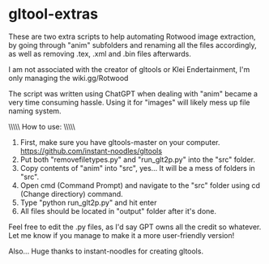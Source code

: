 # gltool-extras
These are two extra scripts to help automating Rotwood image extraction, by going through "anim" subfolders and renaming all the files accordingly, as well as removing .tex, .xml and .bin files afterwards.

I am not associated with the creator of gltools or Klei Endertainment, I'm only managing the wiki.gg/Rotwood

The script was written using ChatGPT when dealing with "anim" became a very time consuming hassle. Using it for "images" will likely mess up file naming system.

\\\\\\\\\\
How to use:
\\\\\\\\\\
1. First, make sure you have gltools-master on your computer.
	https://github.com/instant-noodles/gltools
2. Put both "removefiletypes.py" and "run_glt2p.py" into the "src" folder.
3. Copy contents of "anim" into "src", yes... It will be a mess of folders in "src".
4. Open cmd (Command Prompt) and navigate to the "src" folder using cd (Change directiory) command.
5. Type "python run_glt2p.py" and hit enter
6. All files should be located in "output" folder after it's done.

Feel free to edit the .py files, as I'd say GPT owns all the credit so whatever.
Let me know if you manage to make it a more user-friendly version!

Also... Huge thanks to instant-noodles for creating gltools.
